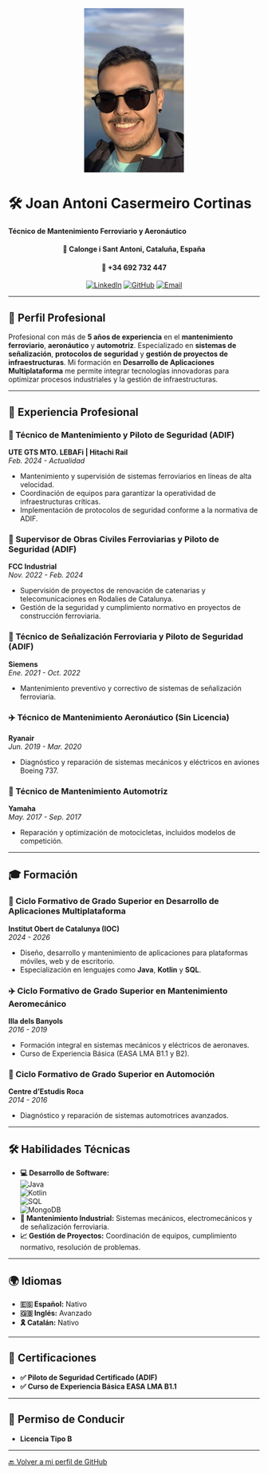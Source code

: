 <div align="center">
  <img src="https://github.com/tonicasermeiro/Pictures/blob/30f4002819d959e5758da11186aa5267112f7f0a/IMG_1324_Nero%20AI_Compress_High.jpeg?raw=true" alt="Foto Profesional" width="200px">
</div>

# 🛠️ **Joan Antoni Casermeiro Cortinas**  
**Técnico de Mantenimiento Ferroviario y Aeronáutico**  

<div align="center">
  
#### 📍 Calonge i Sant Antoni, Cataluña, España  

</div>
<div align="center">
  
#### 📱 +34 692 732 447

</div>

<div align="center">
  
[![LinkedIn](https://img.shields.io/badge/LinkedIn-0077B5?style=for-the-badge&logo=linkedin&logoColor=white)](https://www.linkedin.com/in/tonicasermeiro)
[![GitHub](https://img.shields.io/badge/GitHub-100000?style=for-the-badge&logo=github&logoColor=white)](https://github.com/tonicasermeiro)
[![Email](https://img.shields.io/badge/Apple_Mail-0078D4?style=for-the-badge&logo=apple&logoColor=white)](mailto:toni.casermeiro@icloud.com)

</div>

---

## **💼 Perfil Profesional**  
Profesional con más de **5 años de experiencia** en el **mantenimiento ferroviario**, **aeronáutico** y **automotriz**. Especializado en **sistemas de señalización**, **protocolos de seguridad** y **gestión de proyectos de infraestructuras**. Mi formación en **Desarrollo de Aplicaciones Multiplataforma** me permite integrar tecnologías innovadoras para optimizar procesos industriales y la gestión de infraestructuras.

---

## **💼 Experiencia Profesional**  

### **🚆 Técnico de Mantenimiento y Piloto de Seguridad (ADIF)**  
**UTE GTS MTO. LEBAFi | Hitachi Rail**  
_Feb. 2024 - Actualidad_  
- Mantenimiento y supervisión de sistemas ferroviarios en líneas de alta velocidad.  
- Coordinación de equipos para garantizar la operatividad de infraestructuras críticas.  
- Implementación de protocolos de seguridad conforme a la normativa de ADIF.  

### **🚂 Supervisor de Obras Civiles Ferroviarias y Piloto de Seguridad (ADIF)**  
**FCC Industrial**  
_Nov. 2022 - Feb. 2024_  
- Supervisión de proyectos de renovación de catenarias y telecomunicaciones en Rodalies de Catalunya.  
- Gestión de la seguridad y cumplimiento normativo en proyectos de construcción ferroviaria.  

### **🚉 Técnico de Señalización Ferroviaria y Piloto de Seguridad (ADIF)**  
**Siemens**  
_Ene. 2021 - Oct. 2022_  
- Mantenimiento preventivo y correctivo de sistemas de señalización ferroviaria.  

### **✈️ Técnico de Mantenimiento Aeronáutico (Sin Licencia)**  
**Ryanair**  
_Jun. 2019 - Mar. 2020_  
- Diagnóstico y reparación de sistemas mecánicos y eléctricos en aviones Boeing 737.  

### **🚗 Técnico de Mantenimiento Automotriz**  
**Yamaha**  
_May. 2017 - Sep. 2017_  
- Reparación y optimización de motocicletas, incluidos modelos de competición.  

---

## **🎓 Formación**  

### **📱 Ciclo Formativo de Grado Superior en Desarrollo de Aplicaciones Multiplataforma**  
**Institut Obert de Catalunya (IOC)**  
_2024 - 2026_  
- Diseño, desarrollo y mantenimiento de aplicaciones para plataformas móviles, web y de escritorio.  
- Especialización en lenguajes como **Java**, **Kotlin** y **SQL**.  

### **✈️ Ciclo Formativo de Grado Superior en Mantenimiento Aeromecánico**  
**Illa dels Banyols**  
_2016 - 2019_  
- Formación integral en sistemas mecánicos y eléctricos de aeronaves.  
- Curso de Experiencia Básica (EASA LMA B1.1 y B2).  

### **🚗 Ciclo Formativo de Grado Superior en Automoción**  
**Centre d’Estudis Roca**  
_2014 - 2016_  
- Diagnóstico y reparación de sistemas automotrices avanzados.  

---

## **🛠️ Habilidades Técnicas**  
- **💻 Desarrollo de Software:**  
  ![Java](https://img.shields.io/badge/Java-007396?style=flat&logo=java&logoColor=white)  
  ![Kotlin](https://img.shields.io/badge/Kotlin-7F52FF?style=flat&logo=kotlin&logoColor=white)  
  ![SQL](https://img.shields.io/badge/SQL-4479A1?style=flat&logo=mysql&logoColor=white)  
  ![MongoDB](https://img.shields.io/badge/MongoDB-47A248?style=flat&logo=mongodb&logoColor=white)  
- **🔧 Mantenimiento Industrial:** Sistemas mecánicos, electromecánicos y de señalización ferroviaria.  
- **📈 Gestión de Proyectos:** Coordinación de equipos, cumplimiento normativo, resolución de problemas.  

---

## **🌍 Idiomas**  
- **🇪🇸 Español:** Nativo  
- **🇬🇧 Inglés:** Avanzado  
- **🎗️ Catalán:** Nativo  

---

## **📜 Certificaciones**  
- **✅ Piloto de Seguridad Certificado (ADIF)**  
- **✅ Curso de Experiencia Básica EASA LMA B1.1**  

---

## **🚗 Permiso de Conducir**  
- **Licencia Tipo B**  

---

[🔙 Volver a mi perfil de GitHub](https://github.com/tonicasermeiro)